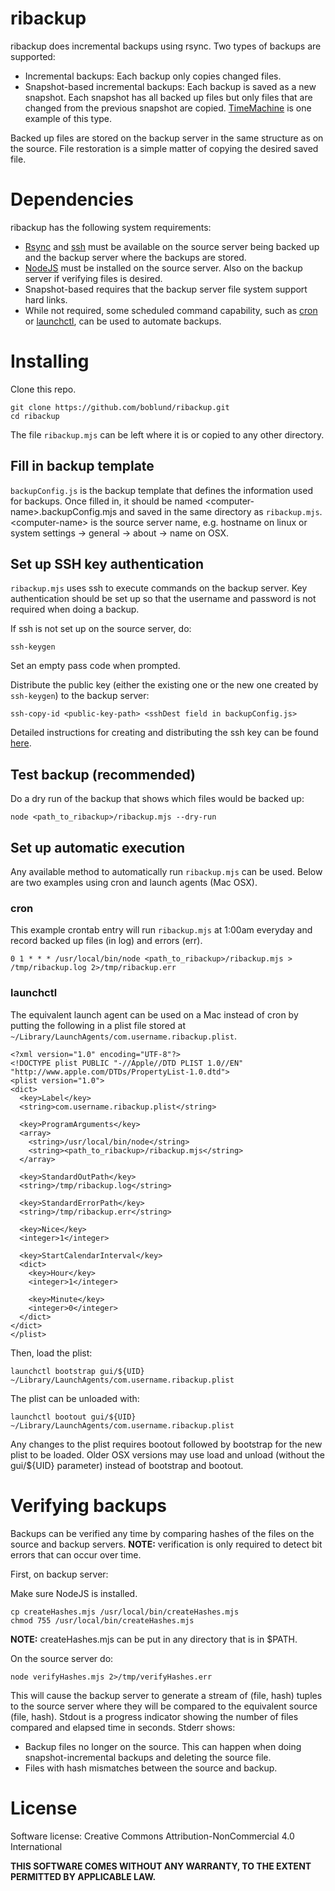 # ribackup

ribackup does incremental backups using rsync. Two types of backups are supported:
- Incremental backups: Each backup only copies changed files.
- Snapshot-based incremental backups: Each backup is saved as a new snapshot. Each snapshot has all backed up files but only files that are changed from the previous snapshot are copied. [TimeMachine](https://support.apple.com/en-us/104984) is one example of this type.

Backed up files are stored on the backup server in the same structure as on the source. File restoration is a simple matter of copying the desired saved file.

# Dependencies

ribackup has the following system requirements:
- [Rsync](https://rsync.samba.org/) and [ssh](https://www.ssh.com/academy/ssh/) must be available on the source server being backed up and the backup server where the backups are stored.
- [NodeJS](https://nodejs.org) must be installed on the source server. Also on the backup server if verifying files is desired.
- Snapshot-based requires that the backup server file system support hard links.
- While not required, some scheduled command capability, such as [cron](https://en.wikipedia.org/wiki/Cron) or [launchctl](https://ss64.com/mac/launchctl.html), can be used to automate backups.

# Installing
Clone this repo.
```
git clone https://github.com/boblund/ribackup.git
cd ribackup
```
The file ```ribackup.mjs``` can be left where it is or copied to any other directory.
## Fill in backup template
```backupConfig.js``` is the backup template that defines the information used for backups. Once filled in, it should be named \<computer-name\>.backupConfig.mjs and saved in the same directory as ```ribackup.mjs```. \<computer-name\> is the source server name, e.g. hostname on linux or system settings -> general -> about -> name on OSX.

## Set up SSH key authentication
```ribackup.mjs``` uses ssh to execute commands on the backup server. Key authentication should be set up so that the username and password is not required when doing a backup.

If ssh is not set up on the source server, do:

```
ssh-keygen
```

Set an empty pass code when prompted.

Distribute the public key (either the existing one or the new one created by ```ssh-keygen```) to the backup server:

```
ssh-copy-id <public-key-path> <sshDest field in backupConfig.js>
```

Detailed instructions for creating and distributing the ssh key can be found [here](https://www.ssh.com/academy/ssh/copy-id).

## Test backup (recommended)
Do a dry run of the backup that shows which files would be backed up:
```
node <path_to_ribackup>/ribackup.mjs --dry-run
```
## Set up automatic execution
Any available method to automatically run ```ribackup.mjs``` can be used. Below are two examples using cron and launch agents (Mac OSX).
### cron
This example crontab entry will run ```ribackup.mjs``` at 1:00am everyday and record backed up files (in log) and errors (err).
```
0 1 * * * /usr/local/bin/node <path_to_ribackup>/ribackup.mjs > /tmp/ribackup.log 2>/tmp/ribackup.err
```
### launchctl
The equivalent launch agent can be used on a Mac instead of cron by putting the following in a plist file stored at ```~/Library/LaunchAgents/com.username.ribackup.plist```.
```
<?xml version="1.0" encoding="UTF-8"?>
<!DOCTYPE plist PUBLIC "-//Apple//DTD PLIST 1.0//EN" "http://www.apple.com/DTDs/PropertyList-1.0.dtd">
<plist version="1.0">
<dict>
  <key>Label</key>
  <string>com.username.ribackup.plist</string>

  <key>ProgramArguments</key>
  <array>
    <string>/usr/local/bin/node</string>
    <string><path_to_ribackup>/ribackup.mjs</string>
  </array>

  <key>StandardOutPath</key>
  <string>/tmp/ribackup.log</string>

  <key>StandardErrorPath</key>
  <string>/tmp/ribackup.err</string>

  <key>Nice</key>
  <integer>1</integer>

  <key>StartCalendarInterval</key>
  <dict>
    <key>Hour</key>
    <integer>1</integer>

    <key>Minute</key>
    <integer>0</integer>
  </dict>
</dict>
</plist>
```
Then, load the plist:
```
launchctl bootstrap gui/${UID} ~/Library/LaunchAgents/com.username.ribackup.plist
```
The plist can be unloaded with:
```
launchctl bootout gui/${UID} ~/Library/LaunchAgents/com.username.ribackup.plist
```
Any changes to the plist requires bootout followed by bootstrap for the new plist to be loaded. Older OSX versions may use load and unload (without the gui/${UID} parameter) instead of bootstrap and bootout.
# Verifying backups
Backups can be verified any time by comparing hashes of the files on the source and backup servers. **NOTE:** verification is only required to detect bit errors that can occur over time.

First, on backup server:

Make sure NodeJS is installed.

```
cp createHashes.mjs /usr/local/bin/createHashes.mjs
chmod 755 /usr/local/bin/createHashes.mjs
```
**NOTE:** createHashes.mjs can be put in any directory that is in $PATH.

On the source server do:
```
node verifyHashes.mjs 2>/tmp/verifyHashes.err
```
This will cause the backup server to generate a stream of (file, hash) tuples to the source server where they will be compared to the equivalent source (file, hash). Stdout is a progress indicator showing the number of files compared and elapsed time in seconds. Stderr shows:
- Backup files no longer on the source. This can happen when doing snapshot-incremental backups and deleting the source file.
- Files with hash mismatches between the source and backup.
# License

Software license: Creative Commons Attribution-NonCommercial 4.0 International

**THIS SOFTWARE COMES WITHOUT ANY WARRANTY, TO THE EXTENT PERMITTED BY APPLICABLE LAW.**
